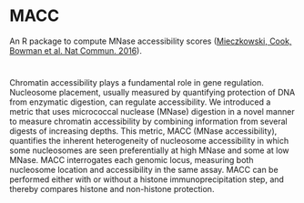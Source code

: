 # MACC

An R package to compute MNase accessibility scores ([Mieczkowski, Cook, Bowman et al. Nat Commun. 2016](http://www.nature.com/articles/ncomms11485)).  

#

Chromatin accessibility plays a fundamental role in gene regulation. Nucleosome placement,
usually measured by quantifying protection of DNA from enzymatic digestion, can regulate
accessibility. We introduced a metric that uses micrococcal nuclease (MNase) digestion in a
novel manner to measure chromatin accessibility by combining information from several
digests of increasing depths. This metric, MACC (MNase accessibility), quantifies the
inherent heterogeneity of nucleosome accessibility in which some nucleosomes are seen
preferentially at high MNase and some at low MNase. MACC interrogates each genomic
locus, measuring both nucleosome location and accessibility in the same assay. MACC can be
performed either with or without a histone immunoprecipitation step, and thereby compares
histone and non-histone protection. 

